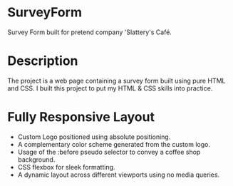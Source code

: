 # SurveyForm
Survey Form built for pretend company 'Slattery's Café.

# Description
The project is a web page containing a survey form built using pure HTML and CSS.
I built this project to put my HTML & CSS skills into practice. 

# Fully Responsive Layout
* Custom Logo positioned using absolute positioning.
* A complementary color scheme generated from the custom logo.
* Usage of the :before pseudo selector to convey a coffee shop background.
* CSS flexbox for sleek formatting.
* A dynamic layout across different viewports using no media queries.

